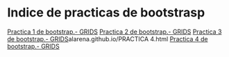 # Indice de practicas de bootstrasp
<a href="https://alarena.github.io/16abril.html">Practica 1 de bootstrap.- GRIDS</a> 
<a href="https://alarena.github.io/PRACTICA%202.html">Practica 2 de bootstrap.- GRIDS</a> 
<a href="https://alarena.github.io/practicabootstrap.html">Practica 3 de bootstrap.- GRIDS</a>alarena.github.io/PRACTICA 4.html
<a href="https://alarena.github.io/PRACTICA 4.html">Practica 4 de bootstrap.- GRIDS</a>
